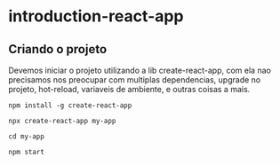 # introduction-react-app

## Criando o projeto

Devemos iniciar o projeto utilizando a lib create-react-app, com ela nao precisamos nos preocupar com multiplas dependencias, upgrade no projeto, hot-reload, variaveis de ambiente, e outras coisas a mais.

``npm install -g create-react-app``

``npx create-react-app my-app``

``cd my-app``

``npm start``
